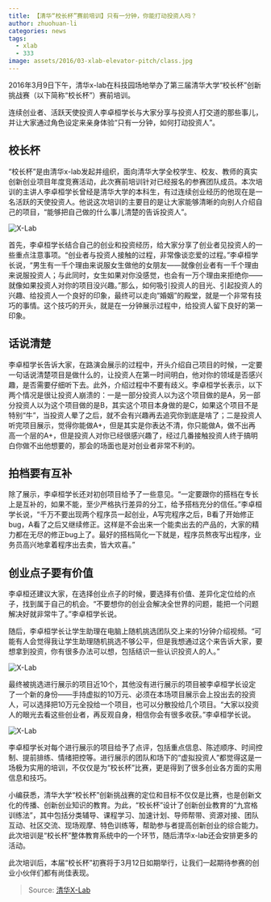 ```yaml
---
title: 【清华“校长杯”赛前培训】只有一分钟，你能打动投资人吗？ 
author: zhuohuan-li
categories: news
tags:
  - xlab
  - 333
image: assets/2016/03-xlab-elevator-pitch/class.jpg
---
```


2016年3月9日下午，清华x-lab在科技园场地举办了第三届清华大学“校长杯”创新挑战赛（以下简称“校长杯”）赛前培训。

连续创业者、活跃天使投资人李卓桓学长与大家分享与投资人打交道的那些事儿，并让大家通过角色设定来亲身体验“只有一分钟，如何打动投资人”。

## 校长杯

“校长杯”是由清华x-lab发起并组织，面向清华大学全校学生、校友、教师的真实创新创业项目年度竞赛活动，此次赛前培训针对已经报名的参赛团队成员。本次培训的主讲人李卓桓学长曾经是清华大学的本科生，有过连续创业经历的他现在是一名活跃的天使投资人。他说这次培训的主要目的是让大家能够清晰的向别人介绍自己的项目，“能够把自己做的什么事儿清楚的告诉投资人”。

![X-Lab](/assets/2016/03-xlab-elevator-pitch/talk.jpg)

首先，李卓桓学长结合自己的创业和投资经历，给大家分享了创业者见投资人的一些重点注意事项。“创业者与投资人接触的过程，非常像谈恋爱的过程。”李卓桓学长说，“男生有一千个理由来说服女生做他的女朋友——就像创业者有一千个理由来说服投资人；与此同时，女生如果对你没感觉，也会有一万个理由来拒绝你——就像如果投资人对你的项目没兴趣。”那么，如何吸引投资人的目光、引起投资人的兴趣、给投资人一个良好的印象，最终可以走向“婚姻”的殿堂，就是一个非常有技巧的事情。这个技巧的开头，就是在一分钟展示过程中，给投资人留下良好的第一印象。

## 话说清楚

李卓桓学长告诉大家，在路演会展示的过程中，开头介绍自己项目的时候，一定要一句话说清楚项目是做什么的，让投资人在第一时间明白，他对你的领域是否感兴趣，是否需要仔细听下去。此外，介绍过程中不要有歧义。李卓桓学长表示，以下两个情况是很让投资人崩溃的：一是一部分投资人以为这个项目做的是A，另一部分投资人以为这个项目做的是B，其实这个项目本身做的是C，如果这个项目不是特别“牛”，当投资人晕了之后，就不会有兴趣再去追究你到底是啥了；二是投资人听完项目展示，觉得你能做A+，但是其实是你表达不清，你只能做A，做不出再高一个层的A+，但是投资人对你已经很感兴趣了，经过几番接触投资人终于搞明白你做不出他想要的，那会的场面也是对创业者非常不利的。

## 拍档要有互补

除了展示，李卓桓学长还对初创项目给予了一些意见。“一定要跟你的搭档在专长上是互补的，如果不能，至少严格执行差异的分工，给予搭档充分的信任。”李卓桓学长说，“千万不要出现两个程序员一起创业，A写完程序之后，B看了开始修正bug，A看了之后又继续修正。这样是不会出来一个能卖出去的产品的，大家的精力都在无尽的修正bug上了。最好的搭档简化一下就是，程序员熬夜写出程序，业务员高兴地拿着程序出去卖，皆大欢喜。”

## 创业点子要有价值

李卓桓还建议大家，在选择创业点子的时候，要选择有价值、差异化定位给的点子，找到属于自己的机会。“不要想你的创业会解决全世界的问题，能把一个问题解决好就非常牛了。”李卓桓学长说。

随后，李卓桓学长让学生助理在电脑上随机挑选团队交上来的1分钟介绍视频。“可能有人会觉得我让学生助理随机挑选不够公平，但是我想通过这个来告诉大家，要想拿到投资，你有很多办法可以想，包括结识一些认识投资人的人。”

![X-Lab](/assets/2016/03-xlab-elevator-pitch/demo.jpg)

最终被挑选进行展示的项目近10个，其他没有进行展示的项目被李卓桓学长设定了一个新的身份——手持虚拟的10万元、必须在本场项目展示会上投出去的投资人，可以选择把10万元全投给一个项目，也可以分散投给几个项目。“大家以投资人的眼光去看这些创业者，再反观自身，相信你会有很多收获。”李卓桓学长说。

![X-Lab](/assets/2016/03-xlab-elevator-pitch/demo2.jpg)

李卓桓学长对每个进行展示的项目给予了点评，包括重点信息、陈述顺序、时间控制、提前排练、情绪把控等。进行展示的团队和场下的“虚拟投资人”都觉得这是一场极为实用的培训，不仅仅是为“校长杯”比赛，更是得到了很多创业各方面的实用信息和技巧。

小编获悉，清华大学“校长杯”创新挑战赛的定位和目标不仅仅是比赛，也是创新文化的传播、创新创业知识的教育。为此，“校长杯”设计了创新创业教育的“九宫格训练法”，其中包括分类辅导、课程学习、加速计划、导师帮带、资源对接、团队互动、社区交流、现场观摩、特色训练等，帮助参与者提高创新创业的综合能力。此次培训是“校长杯”整体教育系统中的一个环节，随后清华x-lab还会安排更多的活动。

此次培训后，本届“校长杯”初赛将于3月12日如期举行，让我们一起期待参赛的创业小伙伴们都有尚佳表现。

> Source: [清华X-Lab](http://www.x-lab.tsinghua.edu.cn/voice/show/284.html)
